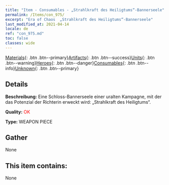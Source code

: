 ```yaml
---
title: "Item - Consumables - „Strahlkraft des Heiligtums“-Bannerseele"
permalink: /Items/con_975/
excerpt: "Era of Chaos  „Strahlkraft des Heiligtums“-Bannerseele"
last_modified_at: 2021-04-14
locale: de
ref: "con_975.md"
toc: false
classes: wide
---
```

 [Materials](/de/Items/){: .btn .btn--primary}[Artifacts](/de/Items/Artifacts/){: .btn .btn--success}[Units](/de/Items/Units/){: .btn .btn--warning}[Heroes](/de/Items/Heroes/){: .btn .btn--danger}[Consumables](/de/Items/Consumables/){: .btn .btn--info}[Unknown](/de/Items/Unknown/){: .btn .btn--primary}

## Details
 **Beschreibung:** Eine Schloss-Bannerseele einer uralten Kampagne, mit der das Potenzial der Richterin erweckt wird: „Strahlkraft des Heiligtums“.

 **Quality:** <span style="color: #FF0000">OK</span>

 **Type:** WEAPON PIECE

## Gather

  None

## This item contains:

  None


